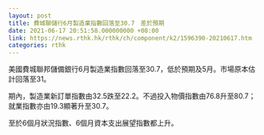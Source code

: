 ```yaml
---
layout: post
title: 費城聯儲行6月製造業指數回落至30.7　差於預期
date: 2021-06-17 20:51:58.000000000 +08:00
link: https://news.rthk.hk/rthk/ch/component/k2/1596390-20210617.htm
categories: rthk
---
```


美國費城聯邦儲備銀行6月製造業指數回落至30.7，低於預期及5月。市場原本估計回落至31。

期內，製造業新訂單指數由32.5跌至22.2。不過投入物價指數由76.8升至80.7；就業指數亦由19.3顯著升至30.7。

至於6個月狀況指數、6個月資本支出展望指數都上升。
